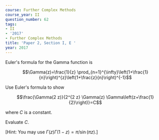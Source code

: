 ```yaml
---
course: Further Complex Methods
course_year: II
question_number: 62
tags:
- II
- '2017'
- Further Complex Methods
title: 'Paper 2, Section I, E '
year: 2017
---
```




Euler's formula for the Gamma function is

$$\Gamma(z)=\frac{1}{z} \prod_{n=1}^{\infty}\left(1+\frac{1}{n}\right)^{z}\left(1+\frac{z}{n}\right)^{-1}$$

Use Euler's formula to show

$$\frac{\Gamma(2 z)}{2^{2 z} \Gamma(z) \Gamma\left(z+\frac{1}{2}\right)}=C$$

where $C$ is a constant.

Evaluate $C$.

[Hint: You may use $\Gamma(z) \Gamma(1-z)=\pi / \sin (\pi z) .]$